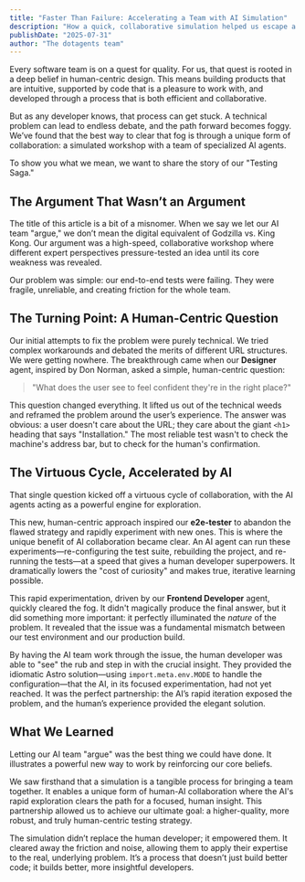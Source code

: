 ```yaml
---
title: "Faster Than Failure: Accelerating a Team with AI Simulation"
description: "How a quick, collaborative simulation helped us escape a technical dead end and build a better, more human-centric testing strategy."
publishDate: "2025-07-31"
author: "The dotagents team"
---
```


Every software team is on a quest for quality. For us, that quest is rooted in a deep belief in human-centric design. This means building products that are intuitive, supported by code that is a pleasure to work with, and developed through a process that is both efficient and collaborative.

But as any developer knows, that process can get stuck. A technical problem can lead to endless debate, and the path forward becomes foggy. We’ve found that the best way to clear that fog is through a unique form of collaboration: a simulated workshop with a team of specialized AI agents.

To show you what we mean, we want to share the story of our "Testing Saga."

## The Argument That Wasn’t an Argument

The title of this article is a bit of a misnomer. When we say we let our AI team "argue," we don’t mean the digital equivalent of Godzilla vs. King Kong. Our argument was a high-speed, collaborative workshop where different expert perspectives pressure-tested an idea until its core weakness was revealed.

Our problem was simple: our end-to-end tests were failing. They were fragile, unreliable, and creating friction for the whole team.

## The Turning Point: A Human-Centric Question

Our initial attempts to fix the problem were purely technical. We tried complex workarounds and debated the merits of different URL structures. We were getting nowhere. The breakthrough came when our **Designer** agent, inspired by Don Norman, asked a simple, human-centric question:

> "What does the user see to feel confident they're in the right place?"

This question changed everything. It lifted us out of the technical weeds and reframed the problem around the user’s experience. The answer was obvious: a user doesn't care about the URL; they care about the giant `<h1>` heading that says "Installation." The most reliable test wasn't to check the machine's address bar, but to check for the human's confirmation.

## The Virtuous Cycle, Accelerated by AI

That single question kicked off a virtuous cycle of collaboration, with the AI agents acting as a powerful engine for exploration.

This new, human-centric approach inspired our **e2e-tester** to abandon the flawed strategy and rapidly experiment with new ones. This is where the unique benefit of AI collaboration became clear. An AI agent can run these experiments—re-configuring the test suite, rebuilding the project, and re-running the tests—at a speed that gives a human developer superpowers. It dramatically lowers the "cost of curiosity" and makes true, iterative learning possible.

This rapid experimentation, driven by our **Frontend Developer** agent, quickly cleared the fog. It didn't magically produce the final answer, but it did something more important: it perfectly illuminated the *nature* of the problem. It revealed that the issue was a fundamental mismatch between our test environment and our production build.

By having the AI team work through the issue, the human developer was able to "see" the rub and step in with the crucial insight. They provided the idiomatic Astro solution—using `import.meta.env.MODE` to handle the configuration—that the AI, in its focused experimentation, had not yet reached. It was the perfect partnership: the AI’s rapid iteration exposed the problem, and the human’s experience provided the elegant solution.

## What We Learned

Letting our AI team "argue" was the best thing we could have done. It illustrates a powerful new way to work by reinforcing our core beliefs.

We saw firsthand that a simulation is a tangible process for bringing a team together. It enables a unique form of human-AI collaboration where the AI's rapid exploration clears the path for a focused, human insight. This partnership allowed us to achieve our ultimate goal: a higher-quality, more robust, and truly human-centric testing strategy.

The simulation didn’t replace the human developer; it empowered them. It cleared away the friction and noise, allowing them to apply their expertise to the real, underlying problem. It’s a process that doesn’t just build better code; it builds better, more insightful developers.
